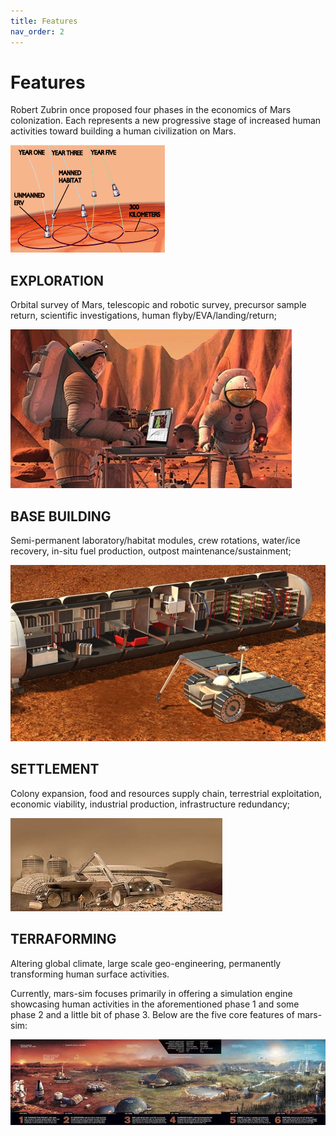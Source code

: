 ```yaml
---
title: Features
nav_order: 2
---
```

# Features
Robert Zubrin once proposed four phases in the economics of Mars colonization. Each represents a new progressive stage of increased human activities toward building a human civilization on Mars.				
							
![Image](/images/marsyear135.gif)

## EXPLORATION

Orbital survey of Mars, telescopic and robotic survey, precursor sample return, scientific investigations, human flyby/EVA/landing/return;  

![Image](/images/analysis.jpg)

## BASE BUILDING

Semi-permanent laboratory/habitat modules, crew rotations, water/ice recovery, in-situ fuel production, outpost maintenance/sustainment;

![Image](/images/habcutout.jpg)

## SETTLEMENT

Colony expansion, food and resources supply chain, terrestrial exploitation, economic viability, industrial production, infrastructure redundancy;     

![Image](/images/construction2.jpg)

## TERRAFORMING

Altering global climate, large scale geo-engineering, permanently transforming human surface activities.  

Currently, mars-sim focuses primarily in offering a simulation engine showcasing human activities in the aforementioned phase 1 and some phase 2 and a little bit of phase 3. Below are the five core features of mars-sim:								

![Image](/images/colonizingmars2.jpg)
	